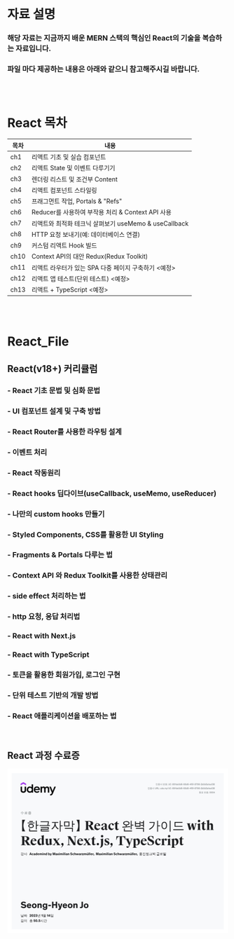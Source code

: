 # 자료 설명
### 해당 자료는 지금까지 배운 MERN 스택의 핵심인 React의 기술을 복습하는 자료입니다.
### 파일 마다 제공하는 내용은 아래와 같으니 참고해주시길 바랍니다.
<br/>
<br/>

# React 목차

| 목차 | 내용                                                  |
| ---- | ----------------------------------------------------- |
| ch1  | 리액트 기초 및 실습 컴포넌트                          |
| ch2  | 리액트 State 및 이벤트 다루기기                       |
| ch3  | 렌더링 리스트 및 조건부 Content                       |
| ch4  | 리액트 컴포넌트 스타일링                              |
| ch5  | 프래그먼트 작업, Portals & "Refs"                     |
| ch6  | Reducer를 사용하여 부작용 처리 & Context API 사용     |
| ch7  | 리액트와 최적화 테크닉 살펴보기 useMemo & useCallback |
| ch8  | HTTP 요청 보내기(예: 데이터베이스 연결)               |
| ch9  | 커스텀 리액트 Hook 빌드                               |
| ch10 | Context API의 대안 Redux(Redux Toolkit)               |
| ch11 | 리액트 라우터가 있는 SPA 다중 페이지 구축하기 <예정>  |
| ch12 | 리액트 앱 테스트(단위 테스트) <예정>                  |
| ch13 | 리액트 + TypeScript <예정>                            |

<br/>
<br/>

# React_File
## React(v18+) 커리큘럼
### - React 기초 문법 및 심화 문법

### - UI 컴포넌트 설계 및 구축 방법

### - React Router를 사용한 라우팅 설계

### - 이벤트 처리

### - React 작동원리

### - React hooks 딥다이브(useCallback, useMemo, useReducer)

### - 나만의 custom hooks 만들기

### - Styled Components, CSS를 활용한 UI Styling

### - Fragments & Portals 다루는 법

### - Context API 와 Redux Toolkit를 사용한 상태관리

### - side effect 처리하는 법

### - http 요청, 응답 처리법

### - React with Next.js

### - React with TypeScript

### - 토큰을 활용한 회원가입, 로그인 구현

### - 단위 테스트 기반의 개발 방법

### - React 애플리케이션을 배포하는 법
<br/>

## React 과정 수료증
<img src="./img/udemy_react.jpg">
<br/>
<br/>
